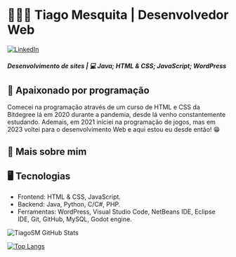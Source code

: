 # 🧑🏻‍💻 Tiago Mesquita | Desenvolvedor Web


[![LinkedIn](https://img.shields.io/badge/LinkedIn-0077B5?style=for-the-badge&logo=linkedin&logoColor=white)](https://www.linkedin.com/in/tiago-santos-mesquita/)


##### **Desenvolvimento de sites | 💻 Java; HTML & CSS; JavaScript; WordPress**


## 🚀 Apaixonado por programação
Comecei na programação através de um curso de HTML e CSS da Bitdegree lá em 2020 durante a pandemia, desde lá venho constantemente estudando. Ademais, em 2021 iniciei na programação de jogos, mas em 2023 voltei para o desenvolvimento Web e aqui estou eu desde então! 😁


## 📖 Mais sobre mim



## 🖥️ Tecnologias

- Frontend: HTML & CSS, JavaScript.
- Backend: Java, Python, C/C#, PHP.
- Ferramentas: WordPress, Visual Studio Code, NetBeans IDE, Eclipse IDE, Git, GitHub, MySQL, Godot engine.




![TiagoSM GitHub Stats](https://github-readme-stats.vercel.app/api?username=TiagoSM&show_icons=true&theme=tokyonight&include_all_commits=true&count_private=true)

[![Top Langs](https://github-readme-stats.vercel.app/api/top-langs/?username=TiagoSM)](https://github.com/anuraghazra/github-readme-stats)
